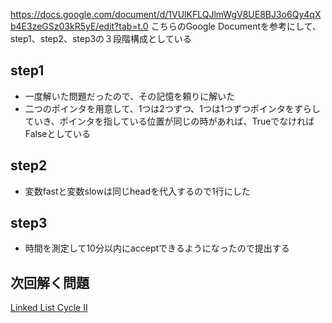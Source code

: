 https://docs.google.com/document/d/1VUlKFLQJlmWgV8UE8BJ3o6Qy4qXb4E3zeGSz03kR5yE/edit?tab=t.0
こちらのGoogle Documentを参考にして、step1、step2、step3の３段階構成としている

## step1

- 一度解いた問題だったので、その記憶を頼りに解いた
- 二つのポインタを用意して、1つは2つずつ、1つは1つずつポインタをずらしていき、ポインタを指している位置が同じの時があれば、TrueでなければFalseとしている

## step2

- 変数fastと変数slowは同じheadを代入するので1行にした

## step3

- 時間を測定して10分以内にacceptできるようになったので提出する

## 次回解く問題

[Linked List Cycle II](https://leetcode.com/problems/linked-list-cycle-ii/description/)
